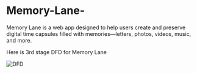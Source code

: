 # Memory-Lane-
Memory Lane is a web app designed to help users create and preserve digital time capsules filled with memories—letters, photos, videos, music, and more.


Here is 3rd stage DFD for Memory Lane

![DFD ](image.png)